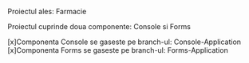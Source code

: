 Proiectul ales: Farmacie

Proiectul cuprinde doua componente: Console si Forms

[x]Componenta Console se gaseste pe branch-ul: Console-Application
[x]Componenta Forms se gaseste pe branch-ul: Forms-Application
